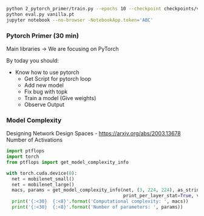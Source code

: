 ```bash
python 2_pytorch_primer/train.py --epochs 10 --checkpoint checkpoints/vanilla
python eval.py vanilla.pt
jupyter notebook --no-browser -NotebookApp.token='ABC'
```

### Pytorch Primer (30 min)

Main libraries -> We are focusing on PyTorch

By today you should:
- Know how to use pytorch
	- Get Script for pytorch loop
	- Add new model
	- Fix bug with topk
	- Train a model (Give weights)
	- Observe Output



### Model Complexity
Designing Network Design Spaces - https://arxiv.org/abs/2003.13678
Number of Activations


```python
import ptflops
import torch
from ptflops import get_model_complexity_info

with torch.cuda.device(0):
  net = mobilenet_small()
  net = mobilenet_large()
  macs, params = get_model_complexity_info(net, (3, 224, 224), as_strings=True,
                                           print_per_layer_stat=True, verbose=True)
  print('{:<30}  {:<8}'.format('Computational complexity: ', macs))
  print('{:<30}  {:<8}'.format('Number of parameters: ', params))
```


